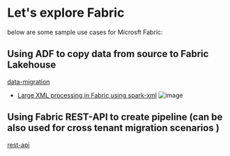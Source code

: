 # Let's explore Fabric
below are some sample use cases for Microsft Fabric:

## Using ADF to copy data from source to Fabric Lakehouse
[data-migration](https://github.com/gyanisinha/allthingsdata/new/main#data-migration)

  - [Large XML processing in Fabric using spark-xml](./data-migration/fabric_spark_xml_example.ipynb)
    ![image](https://github.com/user-attachments/assets/9fd33d3b-0ae3-48a9-882e-e9cd0a5803e9)


## Using Fabric REST-API to create pipeline (can be also used for cross tenant migration scenarios )
[rest-api](https://github.com/gyanisinha/allthingsdata/blob/1b0cce1cecca8b842bc10d7069f1a6610c4cb667/fabric-samples/rest-api/rest_api_create_pipeline.py)

